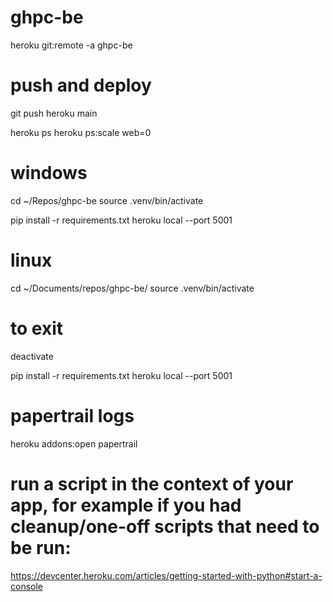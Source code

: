 # ghpc-be

heroku git:remote -a ghpc-be

# push and deploy
git push heroku main

heroku ps
heroku ps:scale web=0


# windows
cd ~/Repos/ghpc-be
source .venv/bin/activate

pip install -r requirements.txt
heroku local --port 5001


# linux
cd ~/Documents/repos/ghpc-be/
source .venv/bin/activate
# to exit
deactivate

pip install -r requirements.txt
heroku local --port 5001


# papertrail logs
heroku addons:open papertrail

# run a script in the context of your app, for example if you had cleanup/one-off scripts that need to be run:
https://devcenter.heroku.com/articles/getting-started-with-python#start-a-console